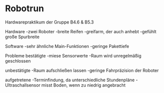 Robotrun
========

Hardwarepraktikum der Gruppe B4.6 &amp; B5.3

Hardware
-zwei Roboter
-breite Reifen
-greifarm, der auch anhebt
-gefühlt große Spurbreite


Software
-sehr ähnliche Main-Funktionen
-geringe Pakettiefe



Probleme
bestätigte
-miese Sensorwerte
-Raum wird unregelmäßig geschlossen


unbestätigte
-Raum aufschließen lassen
-geringe Fahrpräzision der Roboter

aufgetretene
-Terminfindung, da unterschiedliche Stundenpläne
-Ultraschallsensor misst Boden, wenn zu niedrig angebracht
